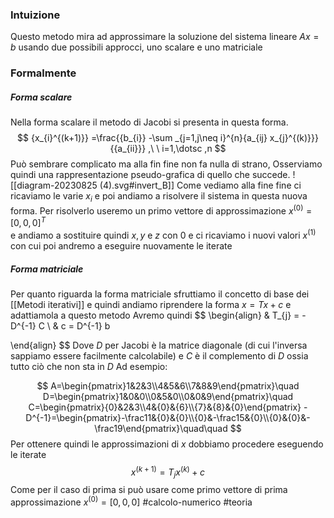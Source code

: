 ### Intuizione
Questo metodo mira ad approssimare la soluzione del sistema lineare $Ax=b$ usando due possibili approcci, uno scalare e uno matriciale


### Formalmente

##### Forma scalare 
Nella forma scalare il metodo di Jacobi si presenta in questa forma. 
$$
{x_{i}^{(k+1)}} =\frac{{b_{i}} -\sum _{j=1,j\neq i}^{n}{a_{ij} x_{j}^{(k)}}}{{a_{ii}}} ,\ \ i=1,\dotsc ,n
$$
Può sembrare complicato ma alla fin fine non fa nulla di strano, 
Osserviamo quindi una rappresentazione pseudo-grafica di quello che succede. 
![[diagram-20230825 (4).svg#invert_B]]
Come vediamo alla fine fine ci ricaviamo le varie $x_{i}$ e poi andiamo a risolvere il sistema in questa nuova forma. 
Per risolverlo useremo un primo vettore di approssimazione $x^{(0)} = [0,0,0]^{T}$  
e andiamo a sostituire quindi $x, y$ e $z$ con $0$ e ci ricaviamo i nuovi valori $x^{(1)}$ con cui poi andremo a eseguire nuovamente le iterate


##### Forma matriciale
Per quanto riguarda la forma matriciale sfruttiamo il concetto di base dei [[Metodi iterativi]] 
e quindi andiamo riprendere la forma $x = Tx+c$ e adattiamola  a questo metodo 
Avremo quindi 
$$
\begin{align}
& T_{j} = -D^{-1}  C \\
& c = D^{-1}   b


\end{align}
$$
Dove $D$ per Jacobi è la matrice diagonale (di cui l'inversa sappiamo essere facilmente calcolabile) e $C$ è il complemento di $D$ ossia tutto ciò che non sta in $D$
Ad esempio: 

$$
A=\begin{pmatrix}1&2&3\\4&5&6\\7&8&9\end{pmatrix}\quad D=\begin{pmatrix}1&0&0\\0&5&0\\0&0&9\end{pmatrix}\quad
C=\begin{pmatrix}{0}&2&3\\4&{0}&{6}\\{7}&{8}&{0}\end{pmatrix}
-D^{-1}=\begin{pmatrix}-\frac11&{0}&{0}\\{0}&-\frac15&{0}\\{0}&{0}&-\frac19\end{pmatrix}\quad\quad 
$$
Per ottenere quindi le approssimazioni di $x$ dobbiamo procedere eseguendo le iterate 
$$
x^{(k+1)} = T_{j}x^{(k)} + c
$$
Come per il caso di prima si può usare come primo vettore di prima approssimazione $x^{(0)}=[0,0,0]$ 
#calcolo-numerico #teoria  